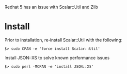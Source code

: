 Redhat 5 has an issue with Scalar::Util and Zlib

# Install #

Prior to installation, re-install Scalar::Util with the following:
```
$> sudo CPAN -e 'force install Scalar::Util'
```

Install JSON::XS to solve known performance issues
```
$> sudo perl -MCPAN -e 'install JSON::XS'
```